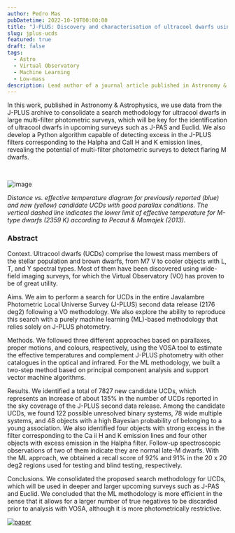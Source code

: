 ```yaml
---
author: Pedro Mas 
pubDatetime: 2022-10-19T00:00:00
title: "J-PLUS: Discovery and characterisation of ultracool dwarfs using Virtual Observatory tools II. Second data release and machine learning methodology"
slug: jplus-ucds
featured: true
draft: false
tags:
  - Astro
  - Virtual Observatory
  - Machine Learning
  - Low-mass
description: Lead author of a journal article published in Astronomy & Astrophysics
---
```


In this work, published in Astronomy & Astrophysics, we use data from the J-PLUS archive to consolidate a search methodology for ultracool dwarfs in large multi-filter photometric surveys, which will be key for the identification of ultracool dwarfs in upcoming surveys such as J-PAS and Euclid. We also develop a Python algorithm capable of detecting excess in the J-PLUS filters corresponding to the Halpha and CaII H and K emission lines, revealing the potential of multi-filter photometric surveys to detect flaring M dwarfs.

&nbsp;

![image](@assets/images/dist_teff_ext.png)

*Distance vs. effective temperature diagram for previously reported (blue) and new (yellow) candidate UCDs with good parallax
conditions. The vertical dashed line indicates the lower limit of effective temperature for M-type dwarfs (2359 K) according to Pecaut & Mamajek (2013).*


### Abstract
>>
Context. Ultracool dwarfs (UCDs) comprise the lowest mass members of the stellar population and brown dwarfs, from M7 V to cooler objects with L, T, and Y spectral types. Most of them have been discovered using wide-field imaging surveys, for which the Virtual Observatory (VO) has proven to be of great utility.
>>
Aims. We aim to perform a search for UCDs in the entire Javalambre Photometric Local Universe Survey (J-PLUS) second data release (2176 deg2) following a VO methodology. We also explore the ability to reproduce this search with a purely machine learning (ML)-based methodology that relies solely on J-PLUS photometry.
>>
Methods. We followed three different approaches based on parallaxes, proper motions, and colours, respectively, using the VOSA tool to estimate the effective temperatures and complement J-PLUS photometry with other catalogues in the optical and infrared. For the ML methodology, we built a two-step method based on principal component analysis and support vector machine algorithms.
>>
Results. We identified a total of 7827 new candidate UCDs, which represents an increase of about 135% in the number of UCDs reported in the sky coverage of the J-PLUS second data release. Among the candidate UCDs, we found 122 possible unresolved binary systems, 78 wide multiple systems, and 48 objects with a high Bayesian probability of belonging to a young association. We also identified four objects with strong excess in the filter corresponding to the Ca ii H and K emission lines and four other objects with excess emission in the Halpha filter. Follow-up spectroscopic observations of two of them indicate they are normal late-M dwarfs. With the ML approach, we obtained a recall score of 92% and 91% in the 20 x 20 deg2 regions used for testing and blind testing, respectively.
>>
Conclusions. We consolidated the proposed search methodology for UCDs, which will be used in deeper and larger upcoming surveys such as J-PAS and Euclid. We concluded that the ML methodology is more efficient in the sense that it allows for a larger number of true negatives to be discarded prior to analysis with VOSA, although it is more photometrically restrictive.

[![paper](https://zenodo.org/badge/DOI/10.1051/0004-6361/202243895.svg)](https://doi.org/10.1051/0004-6361/202243895)
